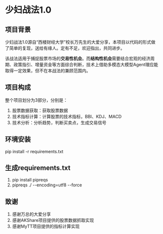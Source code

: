 # 少妇战法1.0
## 项目背景
少妇战法1.0源自“西楼财经大学”校长万先生的大爱分享，本项目以代码的形式做了简单的复现，送给有缘人。定有不足，欢迎指出，共同进步。

该战法适用于捕捉股票市场的**交易性机会**。而**结构性机会**需要结合宏观的经济周期、政策指引、增量资金等方面综合判断，技术上借助多模态大模型Agent理应能取得一定效果，但不在本战法的兼顾范围内。

## 项目构成
整个项目划分为3部分，分别是：
1. 股票数据获取：获取股票数据
2. 技术指标计算：计算股票的技术指标，BBI、KDJ、MACD
3. 技术分析：分析趋势，判断买卖点，生成交易信号

## 环境安装
pip install -r requirements.txt

## 生成requirements.txt
1. pip install pipreqs
2. pipreqs ./ --encoding=utf8  --force

## 致谢
1. 感谢万总的大爱分享
2. 感谢AKShare项目提供的股票数据抓取实现
3. 感谢MyTT项目提供的指标计算实现
